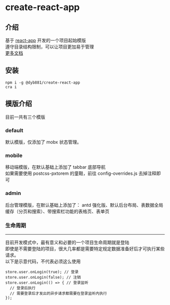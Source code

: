 # create-react-app

## 介绍

基于 [react-app](https://github.com/dyb881/react-app) 开发的一个项目起始模版<br>
遵守目录结构限制，可以让项目更加易于管理<br>
[更多文档](https://github.com/dyb881/react-app)

## 安装

```
npm i -g @dyb881/create-react-app
cra i
```

## 模版介绍

目前一共有三个模版

### default

默认模版，仅添加了 mobx 状态管理。

### mobile

移动端模版，在默认基础上添加了 tabbar 底部导航<br>
如果需要使用 postcss-pxtorem 的童鞋，前往 config-overrides.js 去掉注释即可

### admin

后台管理模版，在默认基础上添加了： antd 强化版、默认后台布局、表数据全局缓存（分页和搜索）、带搜索栏功能的表格页、表单页

### 生命周期

---

目前开发模式中，最有意义和必要的一个项目生命周期就是登陆<br>
即使是不需要登陆的项目，很大几率都是需要特定规定数据准备好后才可执行某些请求。<br>
以下是示意代码，不代表必须这么使用

```
store.user.onLogin(true); // 登录
store.user.onLogin(false); // 注销
store.user.onLogin(() => { // 登录监听
  // 登录后执行
  // 需要登录后才发出的异步请求都需要在登录监听内执行
});
```
